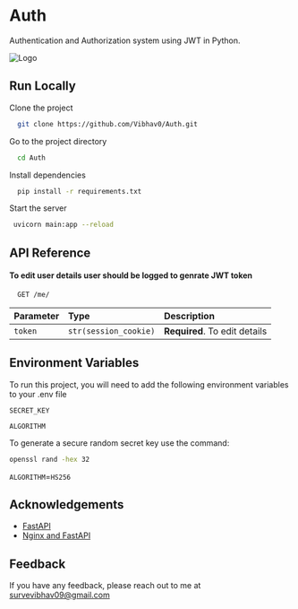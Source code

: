 
# Auth

Authentication and Authorization system using JWT in Python.


![Logo](https://user-images.githubusercontent.com/73296863/137582997-0e1b0868-0116-43ce-b92e-5b3798e283d3.jpeg)

    
## Run Locally

Clone the project

```bash
  git clone https://github.com/Vibhav0/Auth.git
```

Go to the project directory

```bash
  cd Auth
```

Install dependencies

```bash
  pip install -r requirements.txt
```

Start the server

```bash
 uvicorn main:app --reload
```

  
## API Reference

#### To edit user details user should be logged to genrate JWT token

```http/https
  GET /me/
```

| Parameter | Type     | Description                |
| :-------- | :------- | :------------------------- |
| `token` | `str(session_cookie)` | **Required**.  To edit details |


  
## Environment Variables

To run this project, you will need to add the following environment variables to your .env file

`SECRET_KEY`

`ALGORITHM`

To generate a secure random secret key use the command:
```bash
openssl rand -hex 32
```
`ALGORITHM`=`HS256`
  
## Acknowledgements

 - [FastAPI](https://fastapi.tiangolo.com/)
 - [Nginx and FastAPI](https://techoff.live/how-to-host-fastapi-application-using-uvicorn-nginx/)

  
## Feedback

If you have any feedback, please reach out to me at survevibhav09@gmail.com

  
